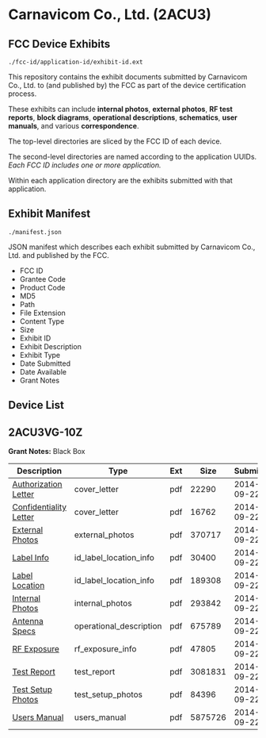 # Carnavicom Co., Ltd. (2ACU3)
## FCC Device Exhibits

```
./fcc-id/application-id/exhibit-id.ext
```

This repository contains the exhibit documents submitted by Carnavicom Co., Ltd. to (and published by) the FCC as part of the device certification process.

These exhibits can include **internal photos**, **external photos**, **RF test reports**, **block diagrams**, **operational descriptions**, **schematics**, **user manuals**, and various **correspondence**.

The top-level directories are sliced by the FCC ID of each device.

The second-level directories are named according to the application UUIDs. *Each FCC ID includes one or more application.*

Within each application directory are the exhibits submitted with that application. 

## Exhibit Manifest

```
./manifest.json
```

JSON manifest which describes each exhibit submitted by Carnavicom Co., Ltd. and published by the FCC.

- FCC ID
- Grantee Code
- Product Code
- MD5
- Path
- File Extension
- Content Type
- Size
- Exhibit ID
- Exhibit Description
- Exhibit Type
- Date Submitted
- Date Available
- Grant Notes

## Device List
## 2ACU3VG-10Z
**Grant Notes:** Black Box

| Description | Type | Ext | Size | Submitted | Available |
| ----------- | ---- | --- | ---- | --------- | --------- |
| [Authorization Letter](2ACU3VG-10Z/6facdf18da79ebdc3c7c6154fde26237/2396961.pdf) | cover_letter | pdf | 22290 | 2014-09-22 | 2014-09-22 |
| [Confidentiality Letter](2ACU3VG-10Z/6facdf18da79ebdc3c7c6154fde26237/2396963.pdf) | cover_letter | pdf | 16762 | 2014-09-22 | 2014-09-22 |
| [External Photos](2ACU3VG-10Z/6facdf18da79ebdc3c7c6154fde26237/2396964.pdf) | external_photos | pdf | 370717 | 2014-09-22 | 2014-09-22 |
| [Label Info](2ACU3VG-10Z/6facdf18da79ebdc3c7c6154fde26237/2396966.pdf) | id_label_location_info | pdf | 30400 | 2014-09-22 | 2014-09-22 |
| [Label Location](2ACU3VG-10Z/6facdf18da79ebdc3c7c6154fde26237/2396967.pdf) | id_label_location_info | pdf | 189308 | 2014-09-22 | 2014-09-22 |
| [Internal Photos](2ACU3VG-10Z/6facdf18da79ebdc3c7c6154fde26237/2396965.pdf) | internal_photos | pdf | 293842 | 2014-09-22 | 2014-09-22 |
| [Antenna Specs](2ACU3VG-10Z/6facdf18da79ebdc3c7c6154fde26237/2396962.pdf) | operational_description | pdf | 675789 | 2014-09-22 | 2014-09-22 |
| [RF Exposure](2ACU3VG-10Z/6facdf18da79ebdc3c7c6154fde26237/2396968.pdf) | rf_exposure_info | pdf | 47805 | 2014-09-22 | 2014-09-22 |
| [Test Report](2ACU3VG-10Z/6facdf18da79ebdc3c7c6154fde26237/2396970.pdf) | test_report | pdf | 3081831 | 2014-09-22 | 2014-09-22 |
| [Test Setup Photos](2ACU3VG-10Z/6facdf18da79ebdc3c7c6154fde26237/2396969.pdf) | test_setup_photos | pdf | 84396 | 2014-09-22 | 2014-09-22 |
| [Users Manual](2ACU3VG-10Z/6facdf18da79ebdc3c7c6154fde26237/2396971.pdf) | users_manual | pdf | 5875726 | 2014-09-22 | 2014-09-22 |
